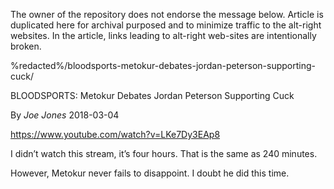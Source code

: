 <link rel="stylesheet" href="../github-markdown.css">
<article class="markdown-body">

<red>The owner of the repository does not endorse the message below.
Article is duplicated here for archival purposed and to minimize traffic to the alt-right websites.
In the article, links leading to alt-right web-sites are intentionally broken.</red>

%redacted%/bloodsports-metokur-debates-jordan-peterson-supporting-cuck/

BLOODSPORTS: Metokur Debates Jordan Peterson Supporting Cuck

By *Joe Jones* 2018-03-04

https://www.youtube.com/watch?v=LKe7Dy3EAp8

I didn’t watch this stream, it’s four hours.  That is the same as 240 minutes.

However, Metokur never fails to disappoint.  I doubt he did this time.
